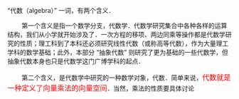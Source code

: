 “代数（algebra）” 一词，有两个含义．  
  
　　 第一个含义是指一个数学分支，代数学．代数学研究集合中各种各样的运算结构，我们从小学就开始涉及了．一次方程的移项、两边同乘等操作都是代数学研究的性质；理工科到了本科还必须研究线性代数（或称高等代数），作为大量理工学科的数学基础；此外，本部分 “抽象代数” 则研究了更为基础的一些代数学，但抽象代数本身也只是代数学这门广博学科的起点．  
  
　　 第二个含义，是代数学中研究的一种数学对象，代数．简单来说，<font color=red size=3>代数就是一种定义了向量乘法的向量空间</font>．当然，乘法的性质要具体讨论  
